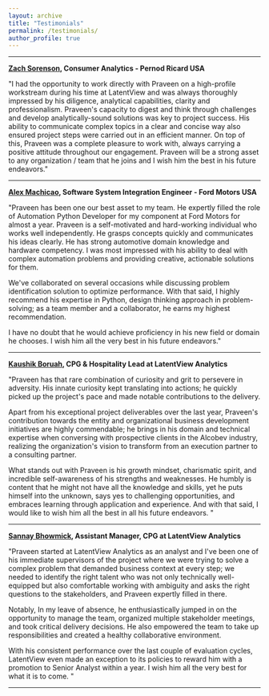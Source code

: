 ```yaml
---
layout: archive
title: "Testimonials"
permalink: /testimonials/
author_profile: true
---
```


-----
<strong> [Zach Sorenson](https://www.linkedin.com/in/zach-sorenson-141646103/), Consumer Analytics - Pernod Ricard USA </strong>

"I had the opportunity to work directly with Praveen on a high-profile workstream during his time at LatentView and was always thoroughly impressed by his diligence, analytical capabilities, clarity and professionalism. Praveen's capacity to digest and think through challenges and develop analytically-sound solutions was key to project success. His ability to communicate complex topics in a clear and concise way also ensured project steps were carried out in an efficient manner. On top of this, Praveen was a complete pleasure to work with, always carrying a positive attitude throughout our engagement. Praveen will be a strong asset to any organization / team that he joins and I wish him the best in his future endeavors."

-----
<strong> [Alex Machicao](https://www.linkedin.com/in/alexmachicao/), Software System Integration Engineer - Ford Motors USA </strong>

"Praveen has been one our best asset to my team. He expertly filled the role of Automation Python Developer for my component at Ford Motors for almost a year. Praveen is a self-motivated and hard-working individual who works well independently. He grasps concepts quickly and communicates his ideas clearly. He has strong automotive domain knowledge and hardware competency. I was most impressed with his ability to deal with complex automation problems and providing creative, actionable solutions for them.

We've collaborated on several occasions while discussing problem identification solution to optimize performance. With that said, I highly recommend his expertise in Python, design thinking approach in problem-solving; as a team member and a collaborator, he earns my highest recommendation.

I have no doubt that he would achieve proficiency in his new field or domain he chooses. I wish him all the very best in his future endeavors."

-----
<strong> [Kaushik Boruah](https://www.linkedin.com/in/kaushik-boruah-ab8aa6125/), CPG & Hospitality Lead at LatentView Analytics </strong>

"Praveen has that rare combination of curiosity and grit to persevere in adversity. His innate curiosity kept translating into actions; he quickly picked up the project's pace and made notable contributions to the delivery. 

Apart from his exceptional project deliverables over the last year, Praveen's contribution towards the entity and organizational business development initiatives are highly commendable; he brings in his domain and technical expertise when conversing with prospective clients in the Alcobev industry, realizing the organization's vision to transform from an execution partner to a consulting partner.

What stands out with Praveen is his growth mindset, charismatic spirit, and incredible self-awareness of his strengths and weaknesses. He humbly is content that he might not have all the knowledge and skills, yet he puts himself into the unknown, says yes to challenging opportunities, and embraces learning through application and experience. And with that said, I would like to wish him all the best in all his future endeavors. "

-----
<strong> [Sannay Bhowmick](https://www.linkedin.com/in/sannay-bhowmick/), Assistant Manager, CPG at LatentView Analytics </strong>

"Praveen started at LatentView Analytics as an analyst and I've been one of his immediate supervisors of the project where we were trying to solve a complex problem that demanded business context at every step; we needed to identify the right talent who was not only technically well-equipped but also comfortable working with ambiguity and asks the right questions to the stakeholders, and Praveen expertly filled in there. 

Notably, In my leave of absence, he enthusiastically jumped in on the opportunity to manage the team, organized multiple stakeholder meetings, and took critical delivery decisions. He also empowered the team to take up responsibilities and created a healthy collaborative environment. 

With his consistent performance over the last couple of evaluation cycles, LatentView even made an exception to its policies to reward him with a promotion to Senior Analyst within a year. I wish him all the very best for what it is to come. "

-----
